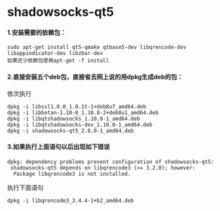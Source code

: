 # shadowsocks-qt5

#### 1.安装需要的依赖包：
  ```
  sudo apt-get install qt5-qmake qtbase5-dev libqrencode-dev libappindicator-dev libzbar-dev
  如果还少依赖包使用apt-get -f install
  ```
#### 2.直接安装五个deb包，直接省去网上说的用dpkg生成deb的包：
依次执行
```
dpkg -i libssl1.0.0_1.0.1t-1+deb8u7_amd64.deb
dpkg -i libbotan-1.10-0_1.10.8-2+deb8u1_amd64.deb
dpkg -i libqtshadowsocks_1.10.0-1_amd64.deb
dpkg -i libqtshadowsocks-dev_1.10.0-1_amd64.deb
dpkg -i shadowsocks-qt5_2.8.0-1_amd64.deb
```
#### 3.如果执行上面语句以后出现如下错误
```
dpkg: dependency problems prevent configuration of shadowsocks-qt5:
 shadowsocks-qt5 depends on libqrencode3 (>= 3.2.0); however:
  Package libqrencode3 is not installed.
```
执行下面语句
```
dpkg -i libqrencode3_3.4.4-1+b2_amd64.deb
```
